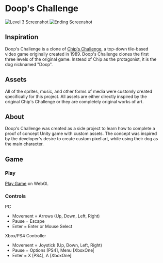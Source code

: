 # Doop's Challenge
![Level 3 Screenshot](Screenshots/Level3.png)
![Ending Screenshot](Screenshots/EndScene.png)
## Inspiration
Doop's Challenge is a clone of [Chip's Challenge](https://en.wikipedia.org/wiki/Chip%27s_Challenge), a top-down tile-based video game originally created in 1989. Doop's Challenge clones the first three levels of the original game. Instead of Chip as the protagonist, it is the dog nicknamed "Doop".

## Assets
All of the sprites, music, and other forms of media were customly created specifically for this project. All assets are either directly inspired by the original Chip's Challenge or they are completely original works of art.

## About
Doop's Challenge was created as a side project to learn how to complete a proof of concept Unity game with custom assets. The concept was inspired by the developer's desire to create custom pixel art, while using their dog as the main character.

## Game
### Play
[Play Game](https://cooperbrenneman.github.io/doops-challenge-game/) on WebGL

### Controls
PC
- Movement = Arrows (Up, Down, Left, Right)
- Pause = Escape
- Enter = Enter or Mouse Select

Xbox/PS4 Controller
- Movement = Joystick (Up, Down, Left, Right)
- Pause = Options [PS4], Menu [XboxOne]
- Enter = X [PS4], A [XboxOne]